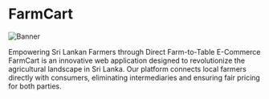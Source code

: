 # FarmCart

![Banner](https://github.com/user-attachments/assets/84f94e24-caf1-4767-9aec-413238b5a1c4)

Empowering Sri Lankan Farmers through Direct Farm-to-Table E-Commerce FarmCart is an innovative web application designed to revolutionize the agricultural landscape in Sri Lanka. Our platform connects local farmers directly with consumers, eliminating intermediaries and ensuring fair pricing for both parties. 

